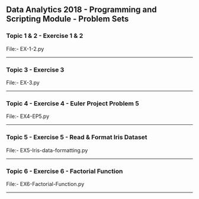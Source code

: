 ## Data Analytics 2018 - Programming and Scripting Module - Problem Sets
### Topic 1 & 2 - Exercise 1 & 2
File:- EX-1-2.py

---
### Topic 3 - Exercise 3
File:- EX-3.py

---
### Topic 4 - Exercise 4 - Euler Project Problem 5
File:- EX4-EP5.py

---
### Topic 5 - Exercise 5 - Read & Format Iris Dataset
File:- EX5-Iris-data-formatting.py

---

### Topic 6 - Exercise 6 - Factorial Function
File:- EX6-Factorial-Function.py

---
